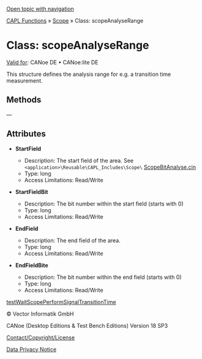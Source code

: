 [Open topic with navigation](../../../../../CANoeDEFamily.htm#Topics/CAPLFunctions/Scope/Classes/CAPLfunctionScopeAnalyseRange.md)

[CAPL Functions](../../CAPLfunctions.md) » [Scope](../CAPLfunctionsScopeOverview.md) » Class: scopeAnalyseRange

# Class: scopeAnalyseRange

[Valid for](../../../Shared/FeatureAvailability.md):  CANoe DE • CANoe:lite DE

This structure defines the analysis range for e.g. a transition time measurement.

## Methods

—

## Attributes

- **StartField**
  - Description: The start field of the area. See `<application>\Reusable\CAPL_Includes\Scope\` [ScopeBitAnalyse.cin](javascript:startDemoLoader('"Reusable\\CAPL_Includes\\Scope"'))
  - Type: long
  - Access Limitations: Read/Write

- **StartFieldBit**
  - Description: The bit number within the start field (starts with 0)
  - Type: long
  - Access Limitations: Read/Write

- **EndField**
  - Description: The end field of the area.
  - Type: long
  - Access Limitations: Read/Write

- **EndFieldBite**
  - Description: The bit number within the end field (starts with 0)
  - Type: long
  - Access Limitations: Read/Write

[testWaitScopePerformSignalTransitionTime](../../Test/Functions/CAPLfunctionTestWaitScopePerformSignalTransitionTime.md)

© Vector Informatik GmbH

CANoe (Desktop Editions & Test Bench Editions) Version 18 SP3

[Contact/Copyright/License](../../../Shared/ContactCopyrightLicense.md)

[Data Privacy Notice](https://www.vector.com/int/en/company/get-info/privacy-policy/)